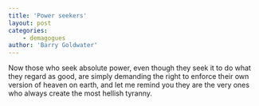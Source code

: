 ```yaml
---
title: 'Power seekers'
layout: post
categories:
    - demagogues
author: 'Barry Goldwater'
---
```


Now those who seek absolute power, even though they seek it to do what they regard as good, are simply demanding the right to enforce their own version of heaven on earth, and let me remind you they are the very ones who always create the most hellish tyranny.